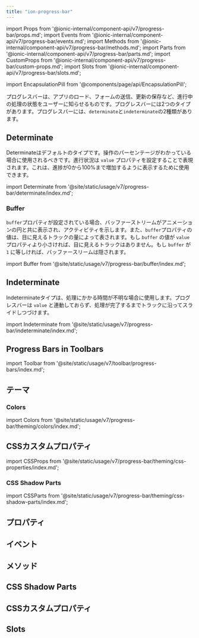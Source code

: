 ```yaml
---
title: "ion-progress-bar"
---
```

import Props from '@ionic-internal/component-api/v7/progress-bar/props.md';
import Events from '@ionic-internal/component-api/v7/progress-bar/events.md';
import Methods from '@ionic-internal/component-api/v7/progress-bar/methods.md';
import Parts from '@ionic-internal/component-api/v7/progress-bar/parts.md';
import CustomProps from '@ionic-internal/component-api/v7/progress-bar/custom-props.md';
import Slots from '@ionic-internal/component-api/v7/progress-bar/slots.md';

<head>
  <title>ion-progress-bar: App Progress Bar for Loading Indicator</title>
  <meta name="description" content="ion-progress-barは、水平方向の読み込みインジケーターで、フォームの送信や更新の保存など、進行中のアプリ処理のステータスをユーザーに知らせます。" />
</head>

import EncapsulationPill from '@components/page/api/EncapsulationPill';

<EncapsulationPill type="shadow" />


プログレスバーは、アプリのロード、フォームの送信、更新の保存など、進行中の処理の状態をユーザーに知らせるものです。プログレスバーには2つのタイプがあります。プログレスバーには、`determinate`と`indeterminate`の2種類があります。

## Determinate

Determinateはデフォルトのタイプです。操作のパーセンテージがわかっている場合に使用されるべきです。進行状況は `value` プロパティを設定することで表現されます。これは、進捗が0から100%まで増加するように表示するために使用できます。

import Determinate from '@site/static/usage/v7/progress-bar/determinate/index.md';

<Determinate />

### Buffer

`buffer`プロパティが設定されている場合、バッファーストリームがアニメーションの円と共に表示され、アクティビティを示します。また、`buffer`プロパティの値は、目に見えるトラックの量によって表されます。もし `buffer` の値が `value` プロパティより小さければ、目に見えるトラックはありません。もし `buffer` が `1` に等しければ、バッファースリームは隠されます。

import Buffer from '@site/static/usage/v7/progress-bar/buffer/index.md';

<Buffer />


## Indeterminate

Indeterminateタイプは、処理にかかる時間が不明な場合に使用します。プログレスバーは `value` と連動しておらず、処理が完了するまでトラックに沿ってスライドしつづけます。

import Indeterminate from '@site/static/usage/v7/progress-bar/indeterminate/index.md';

<Indeterminate />


## Progress Bars in Toolbars

<!-- Reuse the playground from the Toolbar directory -->
import Toolbar from '@site/static/usage/v7/toolbar/progress-bars/index.md';

<Toolbar />


## テーマ

### Colors

import Colors from '@site/static/usage/v7/progress-bar/theming/colors/index.md';

<Colors />


## CSSカスタムプロパティ

import CSSProps from '@site/static/usage/v7/progress-bar/theming/css-properties/index.md';

<CSSProps />


### CSS Shadow Parts

import CSSParts from '@site/static/usage/v7/progress-bar/theming/css-shadow-parts/index.md';

<CSSParts />


## プロパティ
<Props />

## イベント
<Events />

## メソッド
<Methods />

## CSS Shadow Parts
<Parts />

## CSSカスタムプロパティ
<CustomProps />

## Slots
<Slots />
